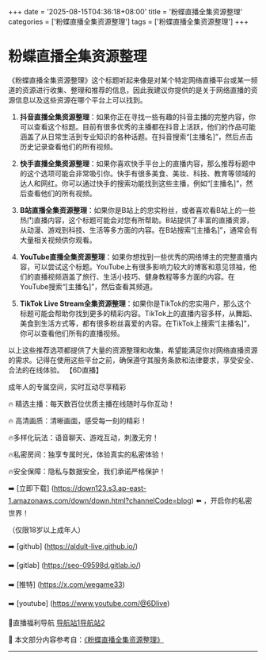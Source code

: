 +++
date = '2025-08-15T04:36:18+08:00'
title = '粉蝶直播全集资源整理'
categories = ['粉蝶直播全集资源整理']
tags = ['粉蝶直播全集资源整理']
+++

# 粉蝶直播全集资源整理

《粉蝶直播全集资源整理》这个标题听起来像是对某个特定网络直播平台或某一频道的资源进行收集、整理和推荐的信息，因此我建议你提供的是关于网络直播的资源信息以及这些资源在哪个平台上可以找到。

1. **抖音直播全集资源整理**：如果你正在寻找一些有趣的抖音主播的完整内容，你可以查看这个标题。目前有很多优秀的主播都在抖音上活跃，他们的作品可能涵盖了从日常生活到专业知识的各种话题。在抖音搜索“[主播名]”，然后点击历史记录查看他们的所有视频。

2. **快手直播全集资源整理**：如果你喜欢快手平台上的直播内容，那么推荐标题中的这个选项可能会非常吸引你。快手有很多美食、美妆、科技、教育等领域的达人和网红。你可以通过快手的搜索功能找到这些主播，例如“[主播名]”，然后查看他们的所有视频。

3. **B站直播全集资源整理**：如果你是B站上的忠实粉丝，或者喜欢看B站上的一些热门直播内容，这个标题可能会对您有所帮助。B站提供了丰富的直播资源，从动漫、游戏到科技、生活等多方面的内容。在B站搜索“[主播名]”，通常会有大量相关视频供你观看。

4. **YouTube直播全集资源整理**：如果你想找到一些优秀的网络博主的完整直播内容，可以尝试这个标题。YouTube上有很多影响力较大的博客和意见领袖，他们的直播视频涵盖了旅行、生活小技巧、健身教程等多方面的内容。在YouTube搜索“[主播名]”，然后查看其频道。

5. **TikTok Live Stream全集资源整理**：如果你是TikTok的忠实用户，那么这个标题可能会帮助你找到更多的精彩内容。TikTok上的直播内容多样，从舞蹈、美食到生活方式等，都有很多粉丝喜爱的内容。在TikTok上搜索“[主播名]”，你可以查看他们所有的直播视频。

以上这些推荐选项都提供了大量的资源整理和收集，希望能满足你对网络直播资源的需求。记得在使用这些平台之前，确保遵守其服务条款和法律要求，享受安全、合法的在线体验。
【6D直播】

 成年人的专属空间，实时互动尽享精彩

🔥 精选主播：每天数百位优质主播在线随时与你互动！

🔥 高清画质：清晰画面，感受每一刻的精彩！

🔥多样化玩法：语音聊天、游戏互动，刺激无穷！

🔥私密房间：独享专属时光，体验真实的私密体验！

🔥安全保障：隐私与数据安全，我们承诺严格保护！

➡️ [立即下载] (https://down123.s3.ap-east-1.amazonaws.com/down/down.html?channelCode=blog) ⬅️ ，开启你的私密世界！

 （仅限18岁以上成年人）

➡️ [github] (https://aldult-live.github.io/)

➡️ [gitlab] (https://seo-09598d.gitlab.io/)

➡️ [推特] (https://x.com/wegame33)

➡️ [youtube] (https://www.youtube.com/@6Dlive)

🔞直播福利导航   [导航站1](https://webstack-86085a.gitlab.io/)[导航站2](https://onlygit123-2.github.io/)

📘 本文部分内容参考自：[《粉蝶直播全集资源整理》](https://webstack-hugo-16.pages.dev/)

---
